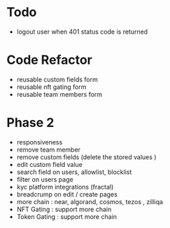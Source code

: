 # Todo

-   logout user when 401 status code is returned

# Code Refactor

-   reusable custom fields form
-   reusable nft gating form
-   reusable team members form

# Phase 2

-   responsiveness
-   remove team member
-   remove custom fields (delete the stored values )
-   edit custom field value
-   search field on users, allowlist, blocklist
-   filter on users page
-   kyc platform integrations (fractal)
-   breadcrump on edit / create pages
-   more chain : near, algorand, cosmos, tezos , zilliqa
-   NFT Gating : support more chain
-   Token Gating : support more chain
